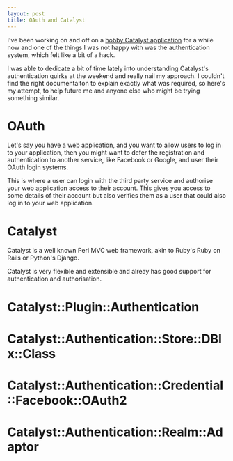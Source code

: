 ```yaml
---
layout: post
title: OAuth and Catalyst
---
```


I've been working on and off on a <a href="http://cowbellhq.com">hobby Catalyst
application</a> for a while now and one of the things I was not happy with was
the authentication system, which felt like a bit of a hack.

I was able to dedicate a bit of time lately into understanding Catalyst's
authentication quirks at the weekend and really nail my approach. I couldn't find
the right documentaiton to explain exactly what was required, so here's my attempt,
to help future me and anyone else who might be trying something similar.

OAuth
=====

Let's say you have a web application, and you want to allow users to log in to your
application, then you might want to defer the registration and authentication to
another service, like Facebook or Google, and user their OAuth login systems.

This is where a user can login with the third party service and authorise your
web application access to their account. This gives you access to some details of
their account but also verifies them as a user that could also log in to your
web application.

<Better explanation here>

Catalyst
========

Catalyst is a well known Perl MVC web framework, akin to Ruby's Ruby on Rails or
Python's Django.

Catalyst is very flexible and extensible and alreay has good support for
authentication and authorisation.

Catalyst::Plugin::Authentication
================================

Catalyst::Authentication::Store::DBIx::Class
============================================

Catalyst::Authentication::Credential::Facebook::OAuth2
======================================================

Catalyst::Authentication::Realm::Adaptor
========================================

